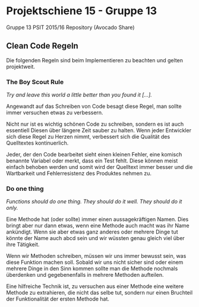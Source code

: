 # Projektschiene 15 - Gruppe 13
Gruppe 13 PSIT 2015/16 Repository (Avocado Share)

## Clean Code Regeln
Die folgenden Regeln sind beim Implementieren zu beachten und gelten
projektweit.

### The Boy Scout Rule

*Try and leave this world a little better than you found it [...].*

Angewandt auf das Schreiben von Code besagt diese Regel, man sollte immer
versuchen etwas zu verbessern.

Nicht nur ist es wichtig schönen Code zu schreiben, sondern es ist  auch
essentiell Diesen über längere Zeit sauber zu halten. Wenn jeder Entwickler
sich diese Regel zu Herzen nimmt, verbessert sich die Qualität des Quelltextes
kontinuerlich.

Jeder, der den Code bearbeitet sieht einen kleinen Fehler, eine komisch
benannte Variabel oder merkt, dass ein Test fehlt. Diese können meist einfach
behoben werden und somit wird der Quelltext immer besser und die Wartbarkeit und
Fehlerresistenz des Produktes nehmen zu.

### Do one thing

*Functions should do one thing. They should do it well. They should do it only.*

Eine Methode hat (oder sollte) immer einen aussagekräftigen Namen. Dies bringt aber nur dann etwas, wenn eine Methode auch macht was ihr Name ankündigt. Wenn sie aber etwas ganz anderes oder mehrere Dinge tut könnte der Name auch abcd sein und wir wüssten genau gleich viel über ihre Tätigkeit.

Wenn wir Methoden schreiben, müssen wir uns immer bewusst sein, was diese Funktion machen soll. Sobald wir uns nicht sicher sind oder einem mehrere Dinge in den Sinn kommen sollte man die Methode nochmals überdenken und gegebenenfalls in mehrere Methoden aufteilen.

Eine hilfreiche Technik ist, zu versuchen aus einer Methode eine weitere Methode zu extrahieren, die nicht das selbe tut, sondern nur einen Bruchteil der Funktionalität der ersten Methode hat.
